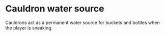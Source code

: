 # Cauldron water source

Cauldrons act as a permanent water source for buckets and bottles when the player is sneaking. 